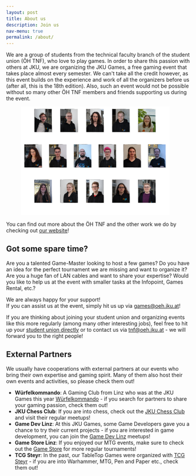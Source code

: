 ```yaml
---
layout: post
title: About us
description: Join us
nav-menu: true
permalink: /about/
---
```

We are a group of students from the technical faculty branch of the student union (ÖH TNF), who love to play games. In order to share this passion with others at JKU, we are organizing the JKU Games, a free gaming event that takes place almost every semester. We can't take all the credit however, as this event builds on the experience and work of all the organizers before us (after all, this is the 18th edition). Also, such an event would not be possible without so many other ÖH TNF members and friends supporting us during the event.

<figure>
   <img src="/assets/images/About us JKU Games Orga.png" style="width: 95%; max-width: 1000px;"
      alt="JKU Games Orga" />
   <figcaption></figcaption>
</figure>

You can find out more about the ÖH TNF and the other work we do by checking out <a href="https://oeh.jku.at/abschnitte/technik-und-naturwissenschaften">our website</a>!

## Got some spare time?
Are you a talented Game-Master looking to host a few games? Do you have an idea for the perfect tournament we are missing and want to organize it? Are you a huge fan of LAN cables and want to share your expertise? Would you like to help us at the event with smaller tasks at the Infopoint, Games Rental, etc.?

We are always happy for your support!<br>
If you can assist us at the event, simply hit us up via [games@oeh.jku.at](mailto:games@oeh.jku.at)!

If you are thinking about joining your student union and organizing events like this more regularly (among many other interesting jobs), feel free to hit up your <a class='dotted' href="https://oeh.jku.at/abschnitte/technik-und-naturwissenschaften">student union directly</a> or to contact us via [tnf@oeh.jku.at](mailto:tnf@oeh.jku.at) - we will forward you to the right people!

## External Partners
We usually have cooperations with external partners at our events who bring their own expertise and gaming spirit. Many of them also host their own events and activities, so please check them out!

* **Würfelkommando**: A Gaming Club from Linz who was at the JKU Games this year [Würfelkommando](https://www.wuerfelkommando.at/#/) - if you search for partners to share your gaming passion, check them out!
* **JKU Chess Club**: If you are into chess, check out the [JKU Chess Club](https://discord.gg/q2aHA7gPp3) and visit their regular meetups!
* **Game Dev Linz**: At this JKU Games, some Game Developers gave you a chance to try their current projects - if you are interested in game development, you can join the [Game Dev Linz](https://www.meetup.com/gamedev-linz/) meetups!
* **Game Store Linz**: If you enjoyed our MTG events, make sure to check out the [Game Store](https://magic-linz.at/) for more regular tournaments!
* **TCG Steyr**: In the past, our TableTop Games were organized with [TCG Steyr](https://www.mtg-steyr.at/) - if you are into Warhammer, MTG, Pen and Paper etc., check them out!